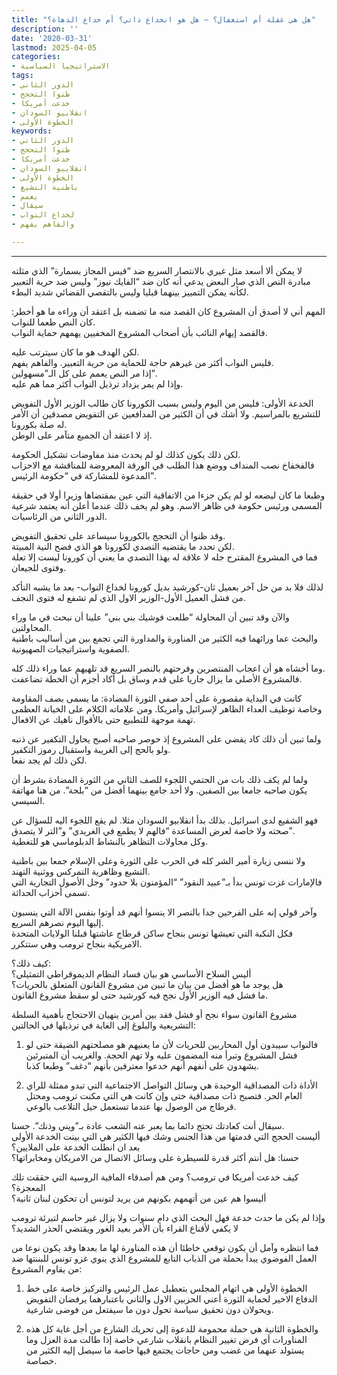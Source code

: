 ```yaml
---
title: "هل هي غفلة أم استغفال؟ – هل هو انخداع ذاتي؟ أم خداع الدهاة؟"
description: ''
date: '2020-03-31'
lastmod: 2025-04-05
categories:
- الاستراتيجيا السياسية
tags:
- الدور الثاني
- ظنوا التحجج
- خدعت أمريكا
- انقلابيو السودان
- الخطوة الأولى
keywords:
- الدور الثاني
- ظنوا التحجج
- خدعت أمريكا
- انقلابيو السودان
- الخطوة الأولى
- باطنية التشيع
- يعمم
- سيقال
- لخداع النواب
- والفاهم يفهم

---
```

****

لا يمكن ألا أسعد مثل غيري بالانتصار السريع ضد “قيس المجاز بسمارة” الذي مثلته مبادرة النص الذي صار البعض يدعي أنه كان ضد “الفايك نيوز” وليس ضد حرية التعبير لكأنه يمكن التمييز بينهما قبليا وليس بالتقصي القضائي شديد البطء.

المهم أني لا أصدق أن المشروع كان القصد منه ما تضمنه بل اعتقد أن وراءه ما هو أخطر: كان النص طعما للنواب.  
فالقصد إيهام النائب بأن أصحاب المشروع المخفيين يهمهم حماية النواب.

لكن الهدف هو ما كان سيترتب عليه.  
فليس النواب أكثر من غيرهم حاجة للحماية من حرية التعبير. والفاهم يفهم.  
إذا مر النص يعمم على كل الـ”مسهولين”.  
وإذا لم يمر يزداد ترذيل النواب أكثر مما هم عليه.

الخدعة الأولى: فليس من اليوم وليس بسبب الكورونا كان طالب الوزير الأول التفويض للتشريع بالمراسيم. ولا أشك في أن الكثير من المدافعين عن التفويض مصدقين أن الأمر له صلة بكورونا.  
إذ لا اعتقد أن الجميع متآمر على الوطن.

لكن ذلك يكون كذلك لو لم يحدث منذ مفاوضات تشكيل الحكومة.  
فالفخفاخ نصب المنداف ووضع هذا الطلب في الورقة المعروضة للمناقشة مع الاحزاب المدعوة للمشاركة في “حكومة الرئيس”.

وطبعا ما كان ليضعه لو لم يكن جزءا من الاتفاقية التي عين بمقتضاها وزيرا أولا في حقيقة المسمى ورئيس حكومة في ظاهر الاسم. وهو لم يخف ذلك عندما أعلن أنه يعتمد شرعية الدور الثاني من الرئاسيات.

وقد ظنوا أن التحجج بالكورونا سيساعد على تحقيق التفويض.  
لكن تحدد ما يقتضيه التصدي لكورونا هو الذي فضح النية المبيتة.  
فما في المشروع المقترح جله لا علاقة له بهذا التصدي ما يعني أن كورونا ليست إلا تعلة وفتوى للجيعان.

لذلك فلا بد من حل آخر بعميل ثان-كورشيد بديل كورونا لخداع النواب- بعد ما يشبه التأكد من فشل العميل الأول-الوزير الاول الذي لم تشفع له فتوى النجف.

والآن وقد تبين أن المحاولة “طلعت فوشيك بني بني” علينا أن نبحث في ما وراء المحاولتين.  
والبحث عما ورائهما فيه الكثير من المناورة والمداورة التي تجمع بين من أساليب باطنية الصفوية واستراتيجيات الصهيونية.

وما أخشاه هو أن اعجاب المنتصرين وفرحتهم بالنصر السريع قد تلهيهم عما وراء ذلك كله.  
فالمشروع الأصلي ما يزال جاريا على قدم وساق بل أكاد أجزم أن الخطة تضاعفت.

كانت في البداية مقصورة على أحد صفي الثورة المضادة: ما يسمى بصف المقاومة وخاصة توظيف العداء الظاهر لإسرائيل وأمريكا. ومن علاماته الكلام على الخيانة العظمى تهمة موجهة للتطبيع حتى بالأقوال ناهيك عن الافعال.

ولما تبين أن ذلك كاد يقضي على المشروع إذ حوصر صاحبه أصبح يحاول التكفير عن ذنبه ولو بالحج إلى الغريبة واستقبال رموز التكفير.  
لكن ذلك لم يجد نفعا.

ولما لم يكف ذلك بات من الحتمي اللجوء للصف الثاني من الثورة المضادة بشرط أن يكون صاحبه جامعا بين الصفين. ولا أحد جامع بينهما أفضل من “بلحة”. من هنا مهاتفة السيسي.

فهو الشفيع لدى اسرائيل. بذلك بدأ انقلابيو السودان مثلا. لم يقع اللجوء اليه للسؤال عن صحته ولا خاصة لعرض المساعدة “فالهم لا يطمع في الغريدي” و”التر لا يتصدق”.  
وكل محاولات التظاهر بالنشاط الدبلوماسي هو للتغطية.

ولا ننسى زيارة أمير الشر كله في الحرب على الثورة وعلى الإسلام جمعا بين باطنية التشيع وظاهرية التمركس ووثنية التهند.  
فالإمارات غزت تونس بدأ بـ”عبيد النقود” “المؤمنون بلا حدود” وجل الأصول التجارية التي تسمى أحزاب الحداثة.

وآخر قولي إنه على الفرحين جدا بالنصر الا ينسوا أنهم قد أوتوا بنفس الآلة التي ينسبون إليها اليوم نصرهم السريع.  
فكل النكبة التي تعيشها تونس بنجاح ساكن قرطاج عاشتها قبلنا الولايات المتحدة الامريكية بنجاح ترومب وهي ستتكرر.

كيف ذلك؟:  
أليس السلاح الأساسي هو بيان فساد النظام الديموقراطي التمثيلي؟  
هل يوجد ما هو أفضل من بيان ما تبين من مشروع القانون المتعلق بالحريات؟  
ما فشل فيه الوزير الأول نجح فيه كورشيد حتى لو سقط مشروع القانون.

مشروع القانون سواء نجح أو فشل فقد بين أمرين ينهيان الاحتجاج بأهمية السلطة التشريعية والبلوغ إلى الغاية في ترذيلها في الحالتين:

1. فالنواب سيبدون أول المحاربين للحريات لأن ما يعنيهم هو مصلحتهم الضيقة حتى لو فشل المشروع وتبرأ منه المضمون عليه ولا تهم الحجة. والغريب أن المتبرئين يشهدون على أنفهم أنهم خدعوا معترفين بأنهم “دغف” وطبعا كذبا.

2. الأداة ذات المصداقية الوحيدة هي وسائل التواصل الاجتماعية التي تبدو ممثلة للراي العام الحر. فتصبح ذات مصداقية حتى وإن كانت هي التي مكنت ترومب ومحتل قرطاج من الوصول بها عندما تستعمل حيل التلاعب بالوعي.

سيقال أنت كعادتك تحتج دائما بما يعبر عنه الشعب عادة بـ”ويني وذنك”. حسنا.  
أليست الحجج التي قدمتها من هذا الجنس وشك فيها الكثير هي التي بينت الخدعة الأولى بعد ان انطلت الخدعة على الملايين؟  
حسنا: هل أنتم أكثر قدرة للسيطرة على وسائل الاتصال من الامريكان ومخابراتها؟

كيف خدعت أمريكا في ترومب؟ ومن هم أصدقاء المافية الروسية التي حققت تلك المعجزة؟  
أليسوا هم عين من أتهمهم بكونهم من يريد لتونس أن تحكون لبنان ثانية؟

وإذا لم يكن ما حدث خدعة فهل البحث الذي دام سنوات ولا يزال غير حاسم لتبرئة ترومب لا يكفي لأقناع القراء بأن الأمر بعيد الغور ويقتضي الحذر الشديد؟

فما انتظره وآمل أن يكون توقعي خاطئا أن هذه المناورة لها ما بعدها وقد يكون نوعا من العمل الفوضوي يبدأ بحملة من الذباب التابع للمشروع الذي ينوي غزو تونس للبننتها ضد من يقاوم المشروع:

1. الخطوة الأولى هي اتهام المجلس بتعطيل عمل الرئيس والتركيز خاصة على خط الدفاع الاخير لحماية الثورة أعني الحزبين الاول والثاني باعتبارهما يرفضان التفويض ويحولان دون تحقيق سياسة تحول دون ما سيفتعل من فوضى شارعية.

2. والخطوة الثانية هي حملة محمومة للدعوة إلى تحريك الشارع من أجل غاية كل هذه المناورات أي فرض تغيير النظام بانقلاب شارعي خاصة إذا طالت مدة العزل وما يستولد عنهما من غضب ومن حاجات يجتمع فيها خاصة ما سيصل إليه الكثير من خصاصة.

###
